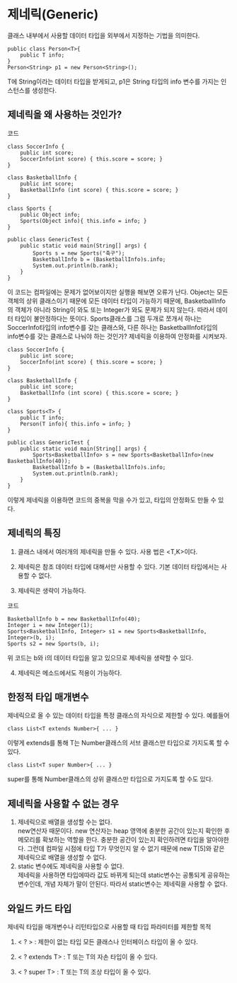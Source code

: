 # 제네릭(Generic)
클래스 내부에서 사용할 데이터 타입을 외부에서 지정하는 기법을 의미한다.

    public class Person<T>{
        public T info;
    }
    Person<String> p1 = new Person<String>();

T에 String이라는 데이터 타입을 받게되고, p1은 String 타입의 info 변수를 가지는 인스턴스를 생성한다.

## 제네릭을 왜 사용하는 것인가?
코드

    class SoccerInfo {
        public int score;
        SoccerInfo(int score) { this.score = score; }
    }

    class BasketballInfo {
        public int score;
        BasketballInfo (int score) { this.score = score; }
    }

    class Sports {
        public Object info;
        Sports(Object info){ this.info = info; }
    }

    public class GenericTest {
        public static void main(String[] args) {
            Sports s = new Sports("축구");
            BasketballInfo b = (BasketballInfo)s.info;
            System.out.println(b.rank);
        }
    }

이 코드는 컴파일에는 문제가 없어보이지만 실행을 해보면 오류가 난다.
Object는 모든 객체의 상위 클래스이기 때문에 모든 데이터 타입이 가능하기 때문에, BasketballInfo의 객체가 아니라 String이 와도 또는 Integer가 와도 문제가 되지 않는다. 따라서 데이터 타입이 불안정하다는 뜻이다. Sports클래스를 그럼 두개로 쪼개서 하나는 SoccerInfo타입의 info변수를 갖는 클래스와, 다른 하나는 BasketballInfo타입의 info변수를 갖는 클래스로 나눠야 하는 것인가? 제네릭을 이용하여 안정화를 시켜보자.

    class SoccerInfo {
        public int score;
        SoccerInfo(int score) { this.score = score; }
    }

    class BasketballInfo {
        public int score;
        BasketballInfo (int score) { this.score = score; }
    }

    class Sports<T> {
        public T info;
        Person(T info){ this.info = info; }
    }

    public class GenericTest {
        public static void main(String[] args) {
            Sports<BasketballInfo> s = new Sports<BasketballInfo>(new BasketballInfo(40));
            BasketballInfo b = (BasketballInfo)s.info;
            System.out.println(b.rank);
        }
    }

이렇게 제네릭을 이용하면 코드의 중복을 막을 수가 있고, 타입의 안정화도 만들 수 있다.

## 제네릭의 특징

1. 클래스 내에서 여러개의 제네릭을 만들 수 있다. 사용 법은 <T,K>이다.

2. 제네릭은 참조 데이터 타입에 대해서만 사용할 수 있다. 기본 데이터 타입에서는 사용할 수 없다.

3. 제네릭은 생략이 가능하다.       

코드

    BasketballInfo b = new BasketballInfo(40);
    Integer i = new Integer(1);
    Sports<BasketballInfo, Integer> s1 = new Sports<BasketballInfo, Integer>(b, i);
    Sports s2 = new Sports(b, i);

위 코드는 b와 i의 데이터 타입을 알고 있으므로 제네릭을 생략할 수 있다.

4. 제네릭은 메소드에서도 적용이 가능하다.

## 한정적 타입 매개변수

제네릭으로 올 수 있는 데이터 타입을 특정 클래스의 자식으로 제한할 수 있다.
예를들어

    class List<T extends Number>{ ... }


이렇게 extends를 통해 T는 Number클래스의 서브 클래스만 타입으로 가지도록 할 수 있다.

    class List<T super Number>{ ... }

 super를 통해 Number클래스의 상위 클래스만 타입으로 가지도록 할 수도 있다.

 ## 제네릭을 사용할 수 없는 경우
 1. 제네릭으로 배열을 생성할 수는 없다.     
 new연산자 때문이다. new 연산자는 heap 영역에 충분한 공간이 있는지 확인한 후 메모리를 확보하는 역할을 한다. 충분한 공간이 있는지 확인하려면 타입을 알아야한다. 그런데 컴파일 시점에 타입 T가 무엇인지 알 수 없기 때문에 new T[5]와 같은 제네릭으로 배열을 생성할 수 없다.
 2. static 변수에도 제네릭을 사용할 수 없다.    
제네릭을 사용하면 타입에따라 값도 바뀌게 되는데 static변수는 공통되게 공유하는 변수인데, 개념 자체가 말이 안된다. 따라서 static변수는 제네릭을 사용할 수 없다.

## 와일드 카드 타입
제네릭 타입을 매개변수나 리턴타입으로 사용할 때 타입 파라미터를 제한할 목적
1. < ? > : 제한이 없는 타입 
모든 클래스나 인터페이스 타입이 올 수 있다.

2. < ? extends T> : T 또는 T의 자손 타입이 올 수 있다.

3. < ? super T> : T 또는 T의 조상 타입이 올 수 있다.
